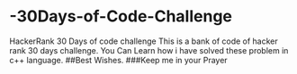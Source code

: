 # -30Days-of-Code-Challenge
HackerRank 30 Days of code challenge
This is a bank of code of hacker rank 30 days challenge. 
You Can Learn how i have solved these problem in c++ language. 
##Best Wishes.
###Keep me in your Prayer
